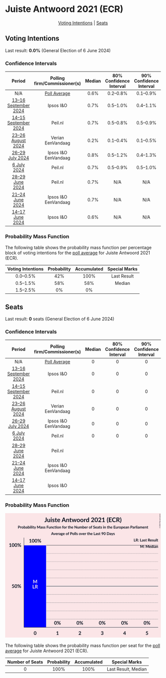 # Juiste Antwoord 2021 (ECR)

<p align="center"><a href="#voting-intentions">Voting Intentions</a> | <a href="#seats">Seats</a></p>

## Voting Intentions

Last result: **0.0%** (General Election of 6 June 2024)

### Confidence Intervals

| Period     | Polling firm/Commissioner(s) | Median | 80% Confidence Interval | 90% Confidence Interval | 95% Confidence Interval | 99% Confidence Interval |
|:----------:|:----------------:|:-----------:|:-----------------------:|:-----------------------:|:-----------------------:|:-----------------------:|
| N/A | [Poll Average](average.html) | 0.6% | 0.2–0.8% | 0.1–0.9% | 0.1–1.0% | 0.1–1.2% |
| [13–16 September 2024](2024-09-16-IpsosIO.html) | Ipsos I&O | 0.7% | 0.5–1.0% | 0.4–1.1% | 0.4–1.1% | 0.3–1.3% |
| [14–15 September 2024](2024-09-15-Peilnl.html) | Peil.nl | 0.7% | 0.5–0.8% | 0.5–0.9% | 0.5–0.9% | 0.4–1.0% |
| [23–26 August 2024](2024-08-26-Verian.html) | Verian <br> EenVandaag | 0.2% | 0.1–0.4% | 0.1–0.5% | 0.1–0.5% | 0.0–0.7% |
| [26–29 July 2024](2024-07-29-IpsosIO.html) | Ipsos I&O <br> EenVandaag | 0.8% | 0.5–1.2% | 0.4–1.3% | 0.3–1.4% | 0.2–1.7% |
| [6 July 2024](2024-07-06-Peilnl.html) | Peil.nl | 0.7% | 0.5–0.9% | 0.5–1.0% | 0.4–1.0% | 0.4–1.2% |
| [28–29 June 2024](2024-06-29-Peilnl.html) | Peil.nl | 0.7% | N/A | N/A | N/A | N/A |
| [21–24 June 2024](2024-06-24-IpsosIO.html) | Ipsos I&O <br> EenVandaag | 0.7% | N/A | N/A | N/A | N/A |
| [14–17 June 2024](2024-06-17-IpsosIO.html) | Ipsos I&O | 0.6% | N/A | N/A | N/A | N/A |

### Probability Mass Function

The following table shows the probability mass function per percentage block of voting intentions for the [poll average](average.html) for Juiste Antwoord 2021 (ECR).

| Voting Intentions | Probability | Accumulated | Special Marks |
|:-----------------:|:-----------:|:-----------:|:-------------:|
| 0.0–0.5% | 42% | 100% | Last Result |
| 0.5–1.5% | 58% | 58% | Median |
| 1.5–2.5% | 0% | 0% |  |


## Seats

Last result: **0** seats (General Election of 6 June 2024)

### Confidence Intervals

| Period     | Polling firm/Commissioner(s) | Median | 80% Confidence Interval | 90% Confidence Interval | 95% Confidence Interval | 99% Confidence Interval |
|:----------:|:----------------:|:------:|:-----------------------:|:-----------------------:|:-----------------------:|:-----------------------:|
| N/A | [Poll Average](average.html) | 0 | 0 | 0 | 0 | 0 |
| [13–16 September 2024](2024-09-16-IpsosIO.html) | Ipsos I&O | 0 | 0 | 0 | 0 | 0 |
| [14–15 September 2024](2024-09-15-Peilnl.html) | Peil.nl | 0 | 0 | 0 | 0 | 0 |
| [23–26 August 2024](2024-08-26-Verian.html) | Verian <br> EenVandaag | 0 | 0 | 0 | 0 | 0 |
| [26–29 July 2024](2024-07-29-IpsosIO.html) | Ipsos I&O <br> EenVandaag | 0 | 0 | 0 | 0 | 0 |
| [6 July 2024](2024-07-06-Peilnl.html) | Peil.nl | 0 | 0 | 0 | 0 | 0 |
| [28–29 June 2024](2024-06-29-Peilnl.html) | Peil.nl |  |  |  |  |  |
| [21–24 June 2024](2024-06-24-IpsosIO.html) | Ipsos I&O <br> EenVandaag |  |  |  |  |  |
| [14–17 June 2024](2024-06-17-IpsosIO.html) | Ipsos I&O |  |  |  |  |  |

### Probability Mass Function

![Graph with seats probability mass function not yet produced](average-seats-pmf-juisteantwoord2021ecr.png "Seats Probability Mass Function")

The following table shows the probability mass function per seat for the [poll average](average.html) for Juiste Antwoord 2021 (ECR).

| Number of Seats | Probability | Accumulated | Special Marks |
|:---------------:|:-----------:|:-----------:|:-------------:|
| 0 | 100% | 100% | Last Result, Median |


